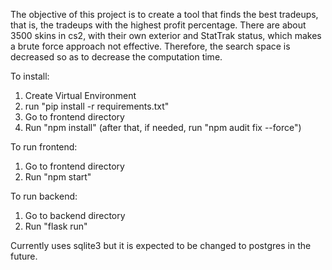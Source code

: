 The objective of this project is to create a tool that finds the best tradeups, that is, the tradeups with the highest profit percentage.
There are about 3500 skins in cs2, with their own exterior and StatTrak status, which makes a brute force approach not effective.
Therefore, the search space is decreased so as to decrease the computation time.

To install:

1. Create Virtual Environment
2. run "pip install -r requirements.txt"
5. Go to frontend directory
6. Run "npm install" (after that, if needed, run "npm audit fix --force")

To run frontend:
1. Go to frontend directory
2. Run "npm start"

To run backend:
1. Go to backend directory
2. Run "flask run"

Currently uses sqlite3 but it is expected to be changed to postgres in the future.